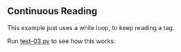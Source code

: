 ## Continuous Reading

This example just uses a while loop, to keep reading a tag.

Run [test-03.py](../python_code/test-03.py) to see how this works.